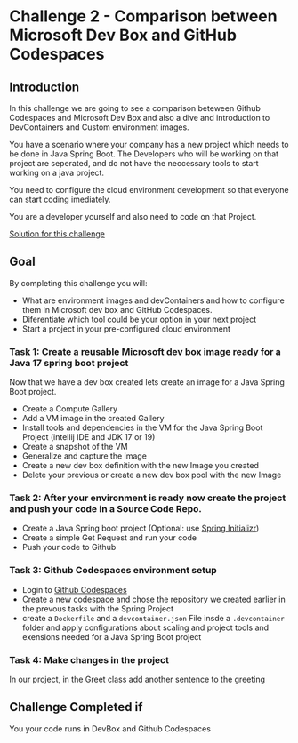 # Challenge 2 - Comparison between Microsoft Dev Box and GitHub Codespaces

## Introduction

In this challenge we are going to see a comparison beteween Github Codespaces and Microsoft Dev Box and also a dive and introduction to DevContainers and Custom environment images. 


You have a scenario where your company has a new project which needs to be done in Java Spring Boot. The Developers who will be working on that project
are seperated, and do not have the neccessary tools to start working on a java project. 

You need to configure the cloud environment development so that everyone can start coding imediately.

You are a developer yourself and also need to code on that Project.

[Solution for this challenge](../solutionguide/02-Comparison-between-Microsoft-Dev-Box-and-Github-Codespaces-Solution.md)

## Goal 

By completing this challenge you will: 

- What are environment images and devContainers and how to configure them in Microsoft dev box and GitHub Codespaces.
- Diferentiate which tool could be your option in your next project
- Start a project in your pre-configured cloud environment


### Task 1: Create a reusable Microsoft dev box image ready for a Java 17 spring boot project

Now that we have a dev box created lets create an image for a Java Spring Boot project.

- Create a Compute Gallery
- Add a VM image in the created Gallery
- Install tools and dependencies in the VM for the Java Spring Boot Project (intellij IDE and JDK 17 or 19)
- Create a snapshot of the VM
- Generalize and capture the image
- Create a new dev box definition with the new Image you created
- Delete your previous or create a new dev box pool with the new Image 

### Task 2: After your environment is ready now create the project and push your code in a Source Code Repo.

- Create a Java Spring boot project (Optional: use [Spring Initializr](https://start.spring.io/))
- Create a simple Get Request and run your code
- Push your code to Github

### Task 3: Github Codespaces environment setup

- Login to [Github Codespaces](https://github.com/features/codespaces)
- Create a new codespace and chose the repository we created earlier in the prevous tasks with the Spring Project
- create a `Dockerfile` and a `devcontainer.json` File insde a `.devcontainer` folder and apply configurations about scaling and project tools and exensions needed for a Java Spring Boot project


### Task 4: Make changes in the project

In our project, in the Greet class add another sentence to the greeting

## Challenge Completed if

You your code runs in DevBox and Github Codespaces
